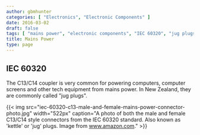 ```yaml
---
author: gbmhunter
categories: [ "Electronics", "Electronic Components" ]
date: 2016-03-02
draft: false
tags: [ "mains power", "electronic components", "IEC 60320", "jug plugs", "connectors" ]
title: Mains Power
type: page
---
```


## IEC 60320

The C13/C14 coupler is very common for powering computers, computer screens and other tech equipment from mains power. In New Zealand, they are commonly called "jug plugs".

{{< img src="iec-60320-c13-male-and-female-mains-power-connector-photo.jpg" width="522px" caption="A photo of both the male and female C13/C14 style connectors from the IEC 60320 standard. Also known as 'kettle' or 'jug' plugs. Image from www.amazon.com."  >}}
